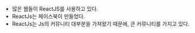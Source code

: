 - 많은 웹들이 ReactJS를 사용하고 있다.
- ReactJs는 페이스북이 만들었다.
- ReactJs는 Js의 커뮤니티 대부분을 가져왔기 때문에, 큰 커뮤니티를 가지고 있다.
